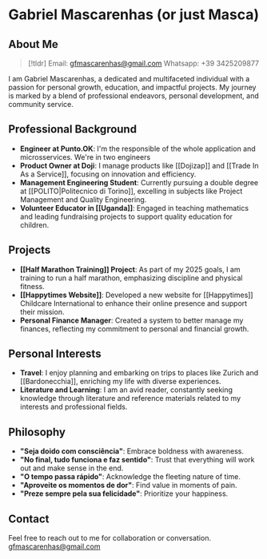 # Gabriel Mascarenhas (or just Masca)

## About Me

> [!tldr]
> Email: gfmascarenhas@gmail.com
> Whatsapp: +39 3425209877

I am Gabriel Mascarenhas, a dedicated and multifaceted individual with a passion for personal growth, education, and impactful projects. My journey is marked by a blend of professional endeavors, personal development, and community service.

## Professional Background
- **Engineer at Punto.OK**: I'm the responsible of the whole application and microsservices. We're in two engineers
- **Product Owner at Doji**: I manage products like [[Dojizap]] and [[Trade In As a Service]], focusing on innovation and efficiency.
- **Management Engineering Student**: Currently pursuing a double degree at [[POLITO|Politecnico di Torino]], excelling in subjects like Project Management and Quality Engineering.
- **Volunteer Educator in [[Uganda]]**: Engaged in teaching mathematics and leading fundraising projects to support quality education for children.

## Projects
- **[[Half Marathon Training]] Project**: As part of my 2025 goals, I am training to run a half marathon, emphasizing discipline and physical fitness.
- **[[Happytimes Website]]**: Developed a new website for [[Happytimes]] Childcare International to enhance their online presence and support their mission.
- **Personal Finance Manager**: Created a system to better manage my finances, reflecting my commitment to personal and financial growth.

## Personal Interests
- **Travel**: I enjoy planning and embarking on trips to places like Zurich and [[Bardonecchia]], enriching my life with diverse experiences.
- **Literature and Learning**: I am an avid reader, constantly seeking knowledge through literature and reference materials related to my interests and professional fields.

## Philosophy
- **"Seja doido com consciência"**: Embrace boldness with awareness.
- **"No final, tudo funciona e faz sentido"**: Trust that everything will work out and make sense in the end.
- **"O tempo passa rápido"**: Acknowledge the fleeting nature of time.
- **"Aproveite os momentos de dor"**: Find value in moments of pain.
- **"Preze sempre pela sua felicidade"**: Prioritize your happiness.

## Contact
Feel free to reach out to me for collaboration or conversation.
gfmascarenhas@gmail.com
